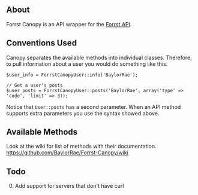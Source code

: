 ## About
Forrst Canopy is an API wrapper for the [Forrst API](http://forrst.com/api).

## Conventions Used
Canopy separates the available methods into individual classes. Therefore, to pull information about a user you would do something like this.

    $user_info = ForrstCanopyUser::info('BaylorRae');
    
    // Get a user's posts
    $user_posts = ForrstCanopyUser::posts('BaylorRae', array('type' => 'code', 'limit' => 3));
    
Notice that `User::posts` has a second parameter. When an API method supports extra parameters you use the syntax showed above.

## Available Methods
Look at the wiki for list of methods with their documentation.<br /><https://github.com/BaylorRae/Forrst-Canopy/wiki>

## Todo
0. Add support for servers that don't have curl

